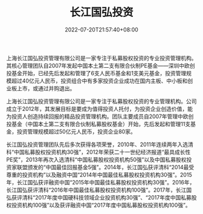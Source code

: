 ﻿---
weight: 
title: "长江国弘投资"
description: "上海长江国弘投资管理有限公司是一家专注于私募股权投资的专业投资管理机构"
date: 2022-07-20T21:57:40+08:00
lastmod: 2022-07-20T16:45:40+08:00
draft: false
authors: ["MineW"]
featuredImage: "changjiangguohongtouzi.jpg"
link: "https://www.grandyangtze.com/"
tags: ["投资机构","长江国弘投资"]
categories: ["navigation"]
navigation: ["投资机构"]
lightgallery: true
toc: true
pinned: false
recommend: false
recommend1: false
---
上海长江国弘投资管理有限公司是一家专注于私募股权投资的专业投资管理机构。其核心管理团队自2007年发起中国本土第二支有限合伙制PE基金——深圳中欧创投基金开始，已经先后发起和管理了6支人民币基金和1支美元基金，投资管理规模超过40亿元人民币，投资组合中有多家投资企业成功在国内主板、中小板和创业板上市，或通过并购退出。


上海长江国弘投资管理有限公司是一家专注于私募股权投资的专业管理机构。公司成立于2012年，其发展目标是要成为值得投资人托付，为投资企业创造价值，能为投资人创造持续回报的精品投资管理机构。团队主要成员自2007年管理中欧创投基金（中国本土第二支有限合伙制私募股权基金）开始，先后发起和管理11支基金，投资管理规模超过50亿元人民币，投资企业80家。



长江国弘投资管理团队先后多次获得各项荣誉，2010年、2011年连续两年入选清科“中国私募股权投资机构30强”，2012年荣获二十一世纪经济报道“最具成长性PE奖”，2013年再次入选清科“中国私募股权投资机构50强”以及中国私募股权投资家联盟颁发的“中国最佳回报基金5强”。2014年，长江国弘获评清科“2014最受尊重的投资机构”以及融资中国“2014年中国最佳私募股权投资机构30强”。2015年，长江国弘获评融资中国“2015年中国最佳私募股权投资机构30强”。2016年，长江国弘获评清科“2016年中国最佳私募股权投资机构100强”。2017年，长江国弘获评清科“2017年度中国硬科技领域企业投资机构30强”、“2017年度中国私募股权投资机构100强”以及获评融资中国“2017年度中国私募股权投资机构100强”。